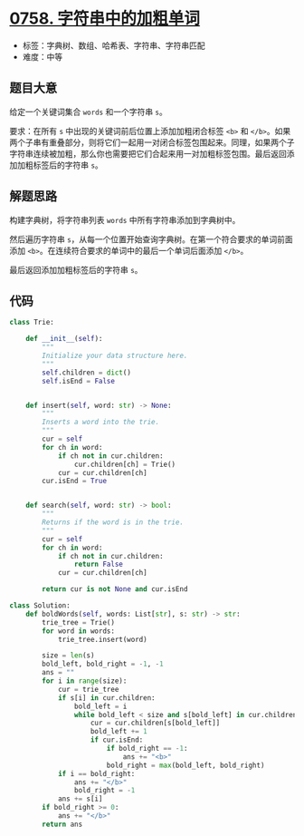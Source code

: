 # [0758. 字符串中的加粗单词](https://leetcode.cn/problems/bold-words-in-string/)

- 标签：字典树、数组、哈希表、字符串、字符串匹配
- 难度：中等

## 题目大意

给定一个关键词集合 `words` 和一个字符串 `s`。

要求：在所有 `s` 中出现的关键词前后位置上添加加粗闭合标签 `<b>` 和 `</b>`。如果两个子串有重叠部分，则将它们一起用一对闭合标签包围起来。同理，如果两个子字符串连续被加粗，那么你也需要把它们合起来用一对加粗标签包围。最后返回添加加粗标签后的字符串 `s`。

## 解题思路

构建字典树，将字符串列表 `words` 中所有字符串添加到字典树中。

然后遍历字符串 `s`，从每一个位置开始查询字典树。在第一个符合要求的单词前面添加 `<b>`。在连续符合要求的单词中的最后一个单词后面添加 `</b>`。

最后返回添加加粗标签后的字符串 `s`。

## 代码

```python
class Trie:

    def __init__(self):
        """
        Initialize your data structure here.
        """
        self.children = dict()
        self.isEnd = False


    def insert(self, word: str) -> None:
        """
        Inserts a word into the trie.
        """
        cur = self
        for ch in word:
            if ch not in cur.children:
                cur.children[ch] = Trie()
            cur = cur.children[ch]
        cur.isEnd = True


    def search(self, word: str) -> bool:
        """
        Returns if the word is in the trie.
        """
        cur = self
        for ch in word:
            if ch not in cur.children:
                return False
            cur = cur.children[ch]

        return cur is not None and cur.isEnd

class Solution:
    def boldWords(self, words: List[str], s: str) -> str:
        trie_tree = Trie()
        for word in words:
            trie_tree.insert(word)

        size = len(s)
        bold_left, bold_right = -1, -1
        ans = ""
        for i in range(size):
            cur = trie_tree
            if s[i] in cur.children:
                bold_left = i
                while bold_left < size and s[bold_left] in cur.children:
                    cur = cur.children[s[bold_left]]
                    bold_left += 1
                    if cur.isEnd:
                        if bold_right == -1:
                            ans += "<b>"
                        bold_right = max(bold_left, bold_right)
            if i == bold_right:
                ans += "</b>"
                bold_right = -1
            ans += s[i]
        if bold_right >= 0:
            ans += "</b>"
        return ans
```

